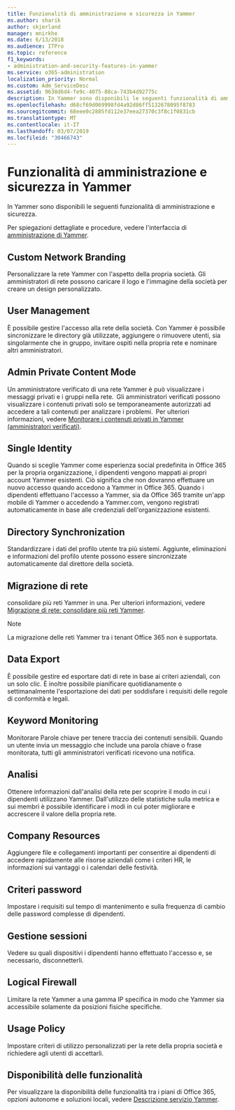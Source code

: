 ```yaml
---
title: Funzionalità di amministrazione e sicurezza in Yammer
ms.author: sharik
author: skjerland
manager: mnirkhe
ms.date: 6/13/2018
ms.audience: ITPro
ms.topic: reference
f1_keywords:
- administration-and-security-features-in-yammer
ms.service: o365-administration
localization_priority: Normal
ms.custom: Adm_ServiceDesc
ms.assetid: 9638d6d4-fe9c-4075-88ca-743b4d92775c
description: In Yammer sono disponibili le seguenti funzionalità di amministrazione e sicurezza.
ms.openlocfilehash: d68cf69d069998fd4a92d86ff5132678095f8783
ms.sourcegitcommit: 68eee0c2885fd112e37eea27370c3f8c1f0831cb
ms.translationtype: MT
ms.contentlocale: it-IT
ms.lasthandoff: 03/07/2019
ms.locfileid: "30466743"
---
```

# <a name="administration-and-security-features-in-yammer"></a>Funzionalità di amministrazione e sicurezza in Yammer

In Yammer sono disponibili le seguenti funzionalità di amministrazione e sicurezza.
  
Per spiegazioni dettagliate e procedure, vedere l'interfaccia di [amministrazione di Yammer](https://go.microsoft.com/fwlink/?LinkId=869688).
  
## <a name="custom-network-branding"></a>Custom Network Branding
<a name="bkmk_CustomNetworkBranding"> </a>

Personalizzare la rete Yammer con l'aspetto della propria società. Gli amministratori di rete possono caricare il logo e l'immagine della società per creare un design personalizzato.
  
## <a name="user-management"></a>User Management
<a name="bkmk_UserManagement"> </a>

È possibile gestire l'accesso alla rete della società. Con Yammer è possibile sincronizzare le directory già utilizzate, aggiungere o rimuovere utenti, sia singolarmente che in gruppo, invitare ospiti nella propria rete e nominare altri amministratori.
  
## <a name="admin-private-content-mode"></a>Admin Private Content Mode
<a name="bkmk_AdminPrivate"> </a>

Un amministratore verificato di una rete Yammer è può visualizzare i messaggi privati e i gruppi nella rete.  Gli amministratori verificati possono visualizzare i contenuti privati solo se temporaneamente autorizzati ad accedere a tali contenuti per analizzare i problemi.  Per ulteriori informazioni, vedere [Monitorare i contenuti privati in Yammer (amministratori verificati)](https://go.microsoft.com/fwlink/?LinkId=627479).
  
## <a name="single-identity"></a>Single Identity
<a name="bkmk_o365_user_mapping"> </a>

Quando si sceglie Yammer come esperienza social predefinita in Office 365 per la propria organizzazione, i dipendenti vengono mappati ai propri account Yammer esistenti. Ciò significa che non dovranno effettuare un nuovo accesso quando accedono a Yammer in Office 365. Quando i dipendenti effettuano l'accesso a Yammer, sia da Office 365 tramite un'app mobile di Yammer o accedendo a Yammer.com, vengono registrati automaticamente in base alle credenziali dell'organizzazione esistenti.
  
## <a name="directory-synchronization"></a>Directory Synchronization
<a name="bkmk_DirectorySynchronization"> </a>

Standardizzare i dati del profilo utente tra più sistemi. Aggiunte, eliminazioni e informazioni del profilo utente possono essere sincronizzate automaticamente dal direttore della società.
  
## <a name="network-migration"></a>Migrazione di rete
<a name="bkmk_NetworkMigration"> </a>

consolidare più reti Yammer in una. Per ulteriori informazioni, vedere [Migrazione di rete: consolidare più reti Yammer](https://go.microsoft.com/fwlink/?LinkID=617488).
  
> [!NOTE]
> La migrazione delle reti Yammer tra i tenant Office 365 non è supportata. 
  
## <a name="data-export"></a>Data Export
<a name="bkmk_DataExport"> </a>

È possibile gestire ed esportare dati di rete in base ai criteri aziendali, con un solo clic. È inoltre possibile pianificare quotidianamente o settimanalmente l'esportazione dei dati per soddisfare i requisiti delle regole di conformità e legali.
  
## <a name="keyword-monitoring"></a>Keyword Monitoring
<a name="bkmk_KeywordMonitoring"> </a>

Monitorare Parole chiave per tenere traccia dei contenuti sensibili. Quando un utente invia un messaggio che include una parola chiave o frase monitorata, tutti gli amministratori verificati ricevono una notifica.
  
## <a name="analytics"></a>Analisi
<a name="bkmk_Analytics"> </a>

Ottenere informazioni dall'analisi della rete per scoprire il modo in cui i dipendenti utilizzano Yammer. Dall'utilizzo delle statistiche sulla metrica e sui membri è possibile identificare i modi in cui poter migliorare e accrescere il valore della propria rete.
  
## <a name="company-resources"></a>Company Resources
<a name="bkmk_CompanyResources"> </a>

Aggiungere file e collegamenti importanti per consentire ai dipendenti di accedere rapidamente alle risorse aziendali come i criteri HR, le informazioni sui vantaggi o i calendari delle festività.
  
## <a name="password-policies"></a>Criteri password
<a name="bkmk_PasswordPolicies"> </a>

Impostare i requisiti sul tempo di mantenimento e sulla frequenza di cambio delle password complesse di dipendenti.
  
## <a name="session-management"></a>Gestione sessioni
<a name="bkmk_SessionManagement"> </a>

Vedere su quali dispositivi i dipendenti hanno effettuato l'accesso e, se necessario, disconnetterli.
  
## <a name="logical-firewall"></a>Logical Firewall
<a name="bkmk_LogicalFirewall"> </a>

Limitare la rete Yammer a una gamma IP specifica in modo che Yammer sia accessibile solamente da posizioni fisiche specifiche.
  
## <a name="usage-policy"></a>Usage Policy
<a name="bkmk_UsagePolicy"> </a>

Impostare criteri di utilizzo personalizzati per la rete della propria società e richiedere agli utenti di accettarli.
  
## <a name="feature-availability"></a>Disponibilità delle funzionalità
<a name="bkmk_UsagePolicy"> </a>

Per visualizzare la disponibilità delle funzionalità tra i piani di Office 365, opzioni autonome e soluzioni locali, vedere [Descrizione servizio Yammer](yammer-service-description.md).
  

